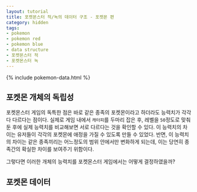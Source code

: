 ```yaml
---
layout: tutorial
title: 포켓몬스터 적/녹의 데이터 구조 - 포켓몬 편
category: hidden
tags:
- pokemon
- pokemon red
- pokemon blue
- data structure
- 포켓몬스터 적
- 포켓몬스터 녹
---
```


{% include pokemon-data.html %}

## 포켓몬 개체의 독립성
포켓몬스터 게임의 독특한 점은 바로 같은 종족의 포켓몬이라고 하더라도 능력치가 각각 다 다르다는 점이다. 실제로 게임 내에서 `캐터피`를 두마리 잡은 후, 레벨을 `50`정도로 맞춰둔 후에 실제 능력치를 비교해보면 서로 다르다는 것을 확인할 수 있다. 이 능력치의 차이는 유저들이 각각의 포켓몬에 애정을 가질 수 있도록 만들 수 있었다. 반면, 이 능력치의 차이는 같은 종족끼리는 어느정도의 범위 안에서만 변화하게 되는데, 이는 당연히 종족간의 확실한 차이를 보여주기 위함이다.

그렇다면 이러한 개체의 능력치를 포켓몬스터 게임에서는 어떻게 결정하였을까?

## 포켓몬 데이터